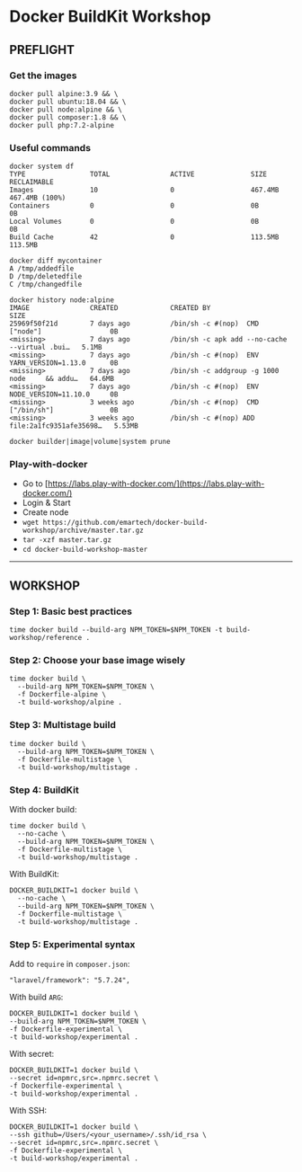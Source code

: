 # Docker BuildKit Workshop

## PREFLIGHT
### Get the images
```
docker pull alpine:3.9 && \
docker pull ubuntu:18.04 && \
docker pull node:alpine && \
docker pull composer:1.8 && \
docker pull php:7.2-alpine
```

### Useful commands
```
docker system df
TYPE                TOTAL               ACTIVE              SIZE                RECLAIMABLE
Images              10                  0                   467.4MB             467.4MB (100%)
Containers          0                   0                   0B                  0B
Local Volumes       0                   0                   0B                  0B
Build Cache         42                  0                   113.5MB             113.5MB
```

```
docker diff mycontainer
A /tmp/addedfile
D /tmp/deletedfile
C /tmp/changedfile
```

```
docker history node:alpine
IMAGE               CREATED             CREATED BY                                      SIZE
25969f50f21d        7 days ago          /bin/sh -c #(nop)  CMD ["node"]                 0B
<missing>           7 days ago          /bin/sh -c apk add --no-cache --virtual .bui…   5.1MB
<missing>           7 days ago          /bin/sh -c #(nop)  ENV YARN_VERSION=1.13.0      0B
<missing>           7 days ago          /bin/sh -c addgroup -g 1000 node     && addu…   64.6MB
<missing>           7 days ago          /bin/sh -c #(nop)  ENV NODE_VERSION=11.10.0     0B
<missing>           3 weeks ago         /bin/sh -c #(nop)  CMD ["/bin/sh"]              0B
<missing>           3 weeks ago         /bin/sh -c #(nop) ADD file:2a1fc9351afe35698…   5.53MB
```

```
docker builder|image|volume|system prune
```
### Play-with-docker
* Go to [https://labs.play-with-docker.com/](https://labs.play-with-docker.com/)
* Login & Start
* Create node
* `wget https://github.com/emartech/docker-build-workshop/archive/master.tar.gz`
* `tar -xzf master.tar.gz`
* `cd docker-build-workshop-master`
---
## WORKSHOP
### Step 1: Basic best practices
```
time docker build --build-arg NPM_TOKEN=$NPM_TOKEN -t build-workshop/reference .
```

### Step 2: Choose your base image wisely
```
time docker build \
  --build-arg NPM_TOKEN=$NPM_TOKEN \
  -f Dockerfile-alpine \
  -t build-workshop/alpine .
```

### Step 3: Multistage build
```
time docker build \
  --build-arg NPM_TOKEN=$NPM_TOKEN \
  -f Dockerfile-multistage \
  -t build-workshop/multistage .
```

### Step 4: BuildKit
With docker build:
```
time docker build \
  --no-cache \
  --build-arg NPM_TOKEN=$NPM_TOKEN \
  -f Dockerfile-multistage \
  -t build-workshop/multistage .
```
With BuildKit:
```
DOCKER_BUILDKIT=1 docker build \
  --no-cache \
  --build-arg NPM_TOKEN=$NPM_TOKEN \
  -f Dockerfile-multistage \
  -t build-workshop/multistage .
```

### Step 5: Experimental syntax
Add to `require` in `composer.json`:
```
"laravel/framework": "5.7.24",
```
With build `ARG`:
```
DOCKER_BUILDKIT=1 docker build \
--build-arg NPM_TOKEN=$NPM_TOKEN \
-f Dockerfile-experimental \
-t build-workshop/experimental .
```
With secret:
```
DOCKER_BUILDKIT=1 docker build \
--secret id=npmrc,src=.npmrc.secret \
-f Dockerfile-experimental \
-t build-workshop/experimental .
```
With SSH:
```
DOCKER_BUILDKIT=1 docker build \
--ssh github=/Users/<your_username>/.ssh/id_rsa \
--secret id=npmrc,src=.npmrc.secret \
-f Dockerfile-experimental \
-t build-workshop/experimental .
```